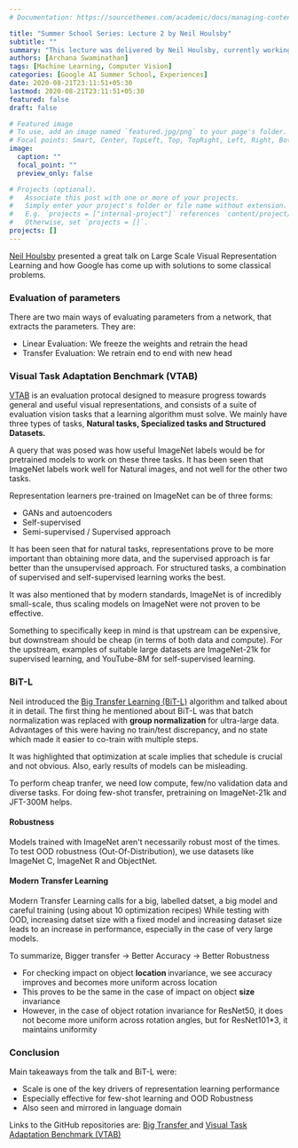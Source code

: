 ```yaml
---
# Documentation: https://sourcethemes.com/academic/docs/managing-content/

title: "Summer School Series: Lecture 2 by Neil Houlsby"
subtitle: ""
summary: "This lecture was delivered by Neil Houlsby, currently working in Google Brain, Zurich, on Large Scale Visual Representation Learning"
authors: [Archana Swaminathan]
tags: [Machine Learning, Computer Vision]
categories: [Google AI Summer School, Experiences]
date: 2020-08-21T23:11:51+05:30
lastmod: 2020-08-21T23:11:51+05:30
featured: false
draft: false

# Featured image
# To use, add an image named `featured.jpg/png` to your page's folder.
# Focal points: Smart, Center, TopLeft, Top, TopRight, Left, Right, BottomLeft, Bottom, BottomRight.
image:
  caption: ""
  focal_point: ""
  preview_only: false

# Projects (optional).
#   Associate this post with one or more of your projects.
#   Simply enter your project's folder or file name without extension.
#   E.g. `projects = ["internal-project"]` references `content/project/deep-learning/index.md`.
#   Otherwise, set `projects = []`.
projects: []
---
```


<a href="https://research.google/people/NeilHoulsby/">Neil Houlsby</a> presented a great talk on Large Scale Visual Representation Learning and how Google has come up with solutions to some classical problems.

### Evaluation of parameters

There are two main ways of evaluating parameters from a network, that extracts the parameters. They are:
* Linear Evaluation: We freeze the weights and retrain the head
* Transfer Evaluation: We retrain end to end with new head

### Visual Task Adaptation Benchmark (VTAB)

<a href="https://ai.googleblog.com/2019/11/the-visual-task-adaptation-benchmark.html">VTAB</a> is an evaluation protocal designed to measure progress towards general and useful visual representations, and consists of a suite of evaluation vision tasks that a learning algorithm must solve. We mainly have three types of tasks, <b> Natural tasks, Specialized tasks and Structured Datasets. </b>

A query that was posed was how useful ImageNet labels would be for pretrained models to work on these three tasks. It has been seen that ImageNet labels work well for Natural images, and not well for the other two tasks.

Representation learners pre-trained on ImageNet can be of three forms:
* GANs and autoencoders
* Self-supervised
* Semi-supervised / Supervised approach

It has been seen that for natural tasks, representations prove to be more important than obtaining more data, and the supervised approach is far better than the unsupervised approach. For structured tasks, a combination of supervised and self-supervised learning works the best.

It was also mentioned that by modern standards, ImageNet is of incredibly small-scale, thus scaling models on ImageNet were not proven to be effective.

Something to specifically keep in mind is that upstream can be expensive, but downstream should be cheap (in terms of both data and compute). For the upstream, examples of suitable large datasets are ImageNet-21k for supervised learning, and YouTube-8M for self-supervised learning.

### BiT-L

Neil introduced the <a href="https://blog.tensorflow.org/2020/05/bigtransfer-bit-state-of-art-transfer-learning-computer-vision.html">Big Transfer Learning (BiT-L)</a> algorithm and talked about it in detail.
The first thing he mentioned about BiT-L was that batch normalization was replaced with <b> group normalization </b> for ultra-large data. Advantages of this were having no train/test discrepancy, and no state which made it easier to co-train with multiple steps.

It was highlighted that optimization at scale implies that schedule is crucial and not obvious. Also, early results of models can be misleading.

To perform cheap tranfer, we need low compute, few/no validation data and diverse tasks. For doing few-shot transfer, pretraining on ImageNet-21k and JFT-300M helps.

#### Robustness

Models trained with ImageNet aren't necessarily robust most of the times. To test OOD robustness (Out-Of-Distribution), we use datasets like ImageNet C, ImageNet R and ObjectNet.

#### Modern Transfer Learning

Modern Transfer Learning calls for a big, labelled datset, a big model and careful training (using about 10 optimization recipes)
While testing with OOD, increasing datset size with a fixed model and increasing dataset size leads to an increase in performance, especially in the case of very large models.

To summarize, Bigger transfer $\rightarrow$ Better Accuracy $\rightarrow$ Better Robustness

* For checking impact on object <b> location </b> invariance, we see accuracy improves and becomes more uniform across location
* This proves to be the same in the case of impact on object <b>size</b> invariance
* However, in the case of object rotation invariance for ResNet50, it does not become more uniform across rotation angles, but for ResNet101*3, it maintains uniformity

### Conclusion
Main takeaways from the talk and BiT-L were:
* Scale is one of the key drivers of representation learning performance
* Especially effective for few-shot learning and OOD Robustness
* Also seen and mirrored in language domain

Links to the GitHub repositories are: <a href ="https://github.com/google-research/big_transfer"> Big Transfer </a> and <a href="https://github.com/google-research/task_adaptation"> Visual Task Adaptation Benchmark (VTAB)</a>




